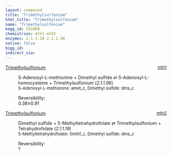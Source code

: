 ```yaml
---
layout: compound
title: "Trimethylsulfonium"
html_title: "Trimethylsulfonium"
name: "Trimethylsulfonium"
kegg_id: C01008
chemistries: mth1 mth2
enzymes: 2.1.1.19 2.1.1.96
native: false
bigg_id: 
indirect_via: 
---
```

<dl><dt class='rs-product'><a href='/compounds/C01008' class='link-dark' data-bs-toggle='tooltip' data-bs-html='true' data-bs-title='KEGG: C01008'>Trimethylsulfonium</a><span style='float: right; max-width: 40%'><a href='/chemistries/mth1' class='link-dark opacity-50' style='font-size: small; word-wrap: anywhere;'>mth1</a></span></dt><dd><p>S-Adenosyl-L-methionine + Dimethyl sulfide &#8644; S-Adenosyl-L-homocysteine + Trimethylsulfonium (<i>2.1.1.96</i>)<br /><span style='font-size: small;'><span data-bs-toggle='tooltip' data-bs-html='true' data-bs-title='KEGG: C00019'>S-Adenosyl-L-methionine</span>: amet_c, <span data-bs-toggle='tooltip' data-bs-html='true' data-bs-title='KEGG: C00580'>Dimethyl sulfide</span>: dms_c</span><br /><div class="reversibility_info">Reversibility: <div class="progress"><div class="progress-bar bg-success" role="progressbar" style="width: 0%" aria-valuenow="0" aria-valuemin="0" aria-valuemax="100"></div></div><span>0.38&plusmn;0.91</span><div class="progress"><div class="progress-bar bg-danger" role="progressbar" style="width: 3.80%" aria-valuenow="0.3799879024627061" aria-valuemin="0" aria-valuemax="10"></div><div class="progress-bar bg-warning" role="progressbar" style="width: 9.07%" aria-valuenow="0.3799879024627061" aria-valuemin="0" aria-valuemax="10"></div></div></div></p><dl></dl></dd></dl><dl><dt class='rs-product'><a href='/compounds/C01008' class='link-dark' data-bs-toggle='tooltip' data-bs-html='true' data-bs-title='KEGG: C01008'>Trimethylsulfonium</a><span style='float: right; max-width: 40%'><a href='/chemistries/mth2' class='link-dark opacity-50' style='font-size: small; word-wrap: anywhere;'>mth2</a></span></dt><dd><p>Dimethyl sulfide + 5-Methyltetrahydrofolate &#8644; Trimethylsulfonium + Tetrahydrofolate (<i>2.1.1.19</i>)<br /><span style='font-size: small;'><span data-bs-toggle='tooltip' data-bs-html='true' data-bs-title='KEGG: C00440'>5-Methyltetrahydrofolate</span>: 5mthf_c, <span data-bs-toggle='tooltip' data-bs-html='true' data-bs-title='KEGG: C00580'>Dimethyl sulfide</span>: dms_c</span><br /><div class="reversibility_info">Reversibility: <div class="progress"><div class="progress-bar bg-light" role="progressbar" style="width: 100%" aria-valuenow="0" aria-valuemin="0" aria-valuemax="100"></div></div><span>?</span><div class="progress"><div class="progress-bar bg-light" role="progressbar" style="width: 100%" aria-valuenow="0" aria-valuemin="0" aria-valuemax="10"></div></div></div></p><dl></dl></dd></dl>